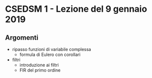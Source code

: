 # CSEDSM 1 - Lezione del 9 gennaio 2019

## Argomenti

* ripasso funzioni di variabile complessa
  * formula di Eulero con corollari
* filtri
  * introduzione ai filtri
  * FIR del primo ordine
